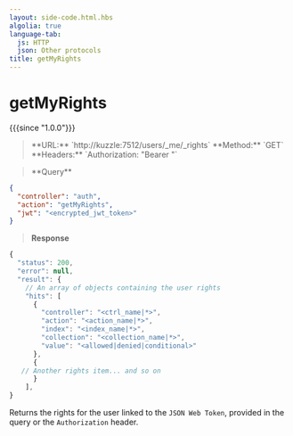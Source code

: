 ```yaml
---
layout: side-code.html.hbs
algolia: true
language-tab:
  js: HTTP
  json: Other protocols
title: getMyRights
---
```


# getMyRights

{{{since "1.0.0"}}}

<blockquote class="js">
<p>
**URL:** `http://kuzzle:7512/users/_me/_rights`  
**Method:** `GET`  
**Headers:** `Authorization: "Bearer <encrypted_jwt_token>"`
</p>
</blockquote>

<blockquote class="json">
<p>
**Query**
</p>
</blockquote>

```json
{
  "controller": "auth",
  "action": "getMyRights",
  "jwt": "<encrypted_jwt_token>"
}
```

>**Response**

```javascript
{
  "status": 200,
  "error": null,
  "result": {
    // An array of objects containing the user rights
    "hits": [
      {
        "controller": "<ctrl_name|*>",
        "action": "<action_name|*>",
        "index": "<index_name|*>",
        "collection": "<collection_name|*>",
        "value": "<allowed|denied|conditional>"
      },
      {
   // Another rights item... and so on
      }
    ],
}
```
Returns the rights for the user linked to the `JSON Web Token`, provided in the query or the `Authorization` header.
